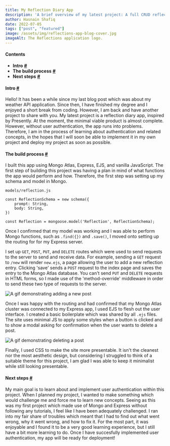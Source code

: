 ```yaml
---
title: My Reflection Diary App
description: 'A brief overview of my latest project: A full CRUD reflection diary app which uses RESTful routes.'
author: Hasnain Shafiq
date: 2022-07-05
tags: ["post", "featured"]
image: /assets/img/reflections-app-blog-cover.jpg
imageAlt: The Reflections application logo.
---
```

#### **Contents**

* **Intro** **[\#](#intro)**
* **The build process** **[\#](#the-build-process)**
* **Next steps**  **[\#](#next-steps)**

#### **Intro** <a href="#intro" id="intro"> **\#** </a>

Hello! It has been a while since my last blog post which was about my weather API application. Since then, I have finished my degree and I enjoyed a short break from coding. However, I am back and have another project to share with you. My latest project is a reflection diary app, inspired by Presently. At the moment, the minimal viable product is almost complete. However, without user authentication, the app runs into problems. Therefore, I am in the process of learning about authentication and related concepts, in the hopes that I will soon be able to implement it in my own project and deploy my project as soon as possible.  

#### **The build process** <a href="#the-build-process" id="the-build-process"> **\#** </a>

I built this app using Mongo Atlas, Express, EJS, and vanilla JavaScript. The first step of building this project was having a plan in mind of what functions the app would perform and how. Therefore, the first step was setting up my schema and model in Mongo. 

<pre><code><span>models/reflection.js</span>

const ReflectionSchema = new schema({
    prompt: String,
    body: String,
})

const Reflection = mongoose.model('Reflection', ReflectionSchema);
</code></pre>

Once I confirmed that my model was working and I was able to perform Mongo functions, such as `.find({})` and `.save()`, I moved onto setting up the routing for for my Express server. 

I set up `GET`, `POST`, `PUT`, and `DELETE` routes which were used to send requests to the server to send and receive data. For example, sending a `GET` request to `/new` will render `new.ejs`, a page allowing the user to add a new reflection entry. Clicking 'save' sends a `POST` request to the index page and saves the entry to the Mongo Atlas database. You can't send `PUT` and `DELETE` requests in HTML forms, so I made use of the 'method-override' middleware in order to send these two type of requests to the server. 

<img src="/assets/img/ezgif.com-gif-maker.gif" alt="A gif demonstrating adding a new post" title="A gif demonstrating adding a new post"/>

Once I was happy with the routing and had confirmed that my Mongo Atlas cluster was connected to my Express app, I used EJS to flesh out the user interface. I created a basic boilerplate which was shared by all `.ejs` files. The site uses minimal JS to apply some styles when a button is clicked and to show a modal asking for confirmation when the user wants to delete a post. 

<img src="/assets/img/ezgif.com-gif-maker(2).gif" alt="A gif demonstrating deleting a post" title="A gif demonstrating deleting a post"/>

Finally, I used CSS to make the site more presentable. It isn't the cleanest nor the most aesthetic design, but considering I struggled to think of a suitable theme for this project, I am glad I was able to keep it minimalist while still looking presentable. 

#### **Next steps** <a href="#next-steps" id="next-steps"> **\#** </a>

My main goal is to learn about and implement user authentication within this project. When I planned my project, I wanted to make something which would challenge me and force me to learn new concepts. Seeing as this was my first project which made use of Mongo and Express without following any tutorials, I feel like I have been adequately challenged. I ran into my fair share of troubles which meant that I had to find out what went wrong, why it went wrong, and how to fix it. For the most part, it was enjoyable and I found it to be a very good learning experience, but I still have a bit more learning to do. Once I have succesfully implemented user authentication, my app will be ready for deployment! 
